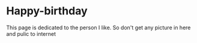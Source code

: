 # Happy-birthday
This page is dedicated to the person I like. So don't get any picture in here and pulic to internet
